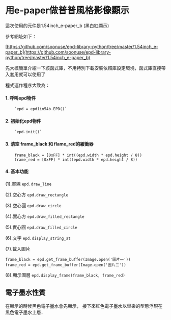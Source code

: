 # 用e-paper做普普風格影像顯示

這次使用的元件是1.54inch_e-paper_b (黑白紅顯示)

參考網址如下：

[https://github.com/soonuse/epd-library-python/tree/master/1.54inch_e-paper_b](https://github.com/soonuse/epd-library-python/tree/master/1.54inch_e-paper_b)

先大概簡單介紹一下該函式庫，不用特別下載安裝依賴庫設定環境，函式庫直接帶入套用就可以使用了

程式運作程序大致為：
#### 1. 呼叫epd物件 
        `epd = epd1in54b.EPD()`
#### 2. 初始化epd物件 
        `epd.init()`
#### 3. 清空 frame_black 和 flame_red的緩衝器

```
    frame_black = [0xFF] * int((epd.width * epd.height / 8))
    frame_red = [0xFF] * int((epd.width * epd.height / 8))
```

#### 4. 基本功能
(1).畫線 `epd.draw_line`
        
(2).空心方 `epd.draw_rectangle` 
        
(3).空心圓 `epd.draw_circle`
        
(4).實心方 `epd.draw_filled_rectangle`
        
(5).實心圓 `epd.draw_filled_circle`
        
(6).文字 `epd.display_string_at`
        
(7).載入圖片

```
frame_black = epd.get_frame_buffer(Image.open('圖片一'))
frame_red = epd.get_frame_buffer(Image.open('圖片二'))
```
        
(8).顯示圖層 `epd.display_frame(frame_black, frame_red)`
        
## 電子墨水性質
在顯示的時候黑色電子墨水會先顯示， 接下來紅色電子墨水以暈染的型態浮現在黑色電子墨水上層．

